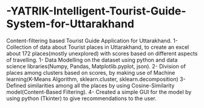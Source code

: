 # -YATRIK-Intelligent-Tourist-Guide-System-for-Uttarakhand
Content-filtering based Tourist Guide Application for Uttarakhand.
1- Collection of data about Tourist places in Uttarakhand, to create an excel about 172 places(mostly unexplored) with scores based on different aspects of travelling.
1- Data Modelling on the dataset using python and data science libraries(Numpy, Pandas, Matplotlib.pyplot, json).
2- Division of places among clusters based on scores, by making use of Machine learning(K-Means Algorithm, sklearn.cluster, sklearn.decomposition)
3- Defined similarities among all the places by using Cosine-Similarity model(Content-Based Filtering).
4- Created a simple GUI for the model by using python (Tkinter) to give recommendations to the user.
